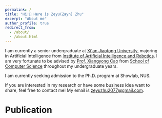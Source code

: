 ```yaml
---
permalink: /
title: "Hi!👋 Here is Zeyu(Zayn) Zhu"
excerpt: "About me"
author_profile: true
redirect_from: 
  - /about/
  - /about.html
---
```


I am currently a senior undergraduate at [Xi'an Jiaotong University](http://en.xjtu.edu.cn), majoring in Artificial Intelligence from [Institute of Artificial Intelligence and Robotics](http://www.aiar.xjtu.edu.cn/index.htm#). I am very fortunate to be advised by [Prof. Xiangyong Cao](https://gr.xjtu.edu.cn/en/web/caoxiangyong/home) from [School of Computer Science](http://www.cs.xjtu.edu.cn) throughout my undergraduate years.

I am currently seeking admission to the Ph.D. program at Showlab, NUS.

If you are interested in my research or have some business idea want to share, feel free to contact me! 
My email is zeyuzhu2077@gmail.com.

Publication
======
